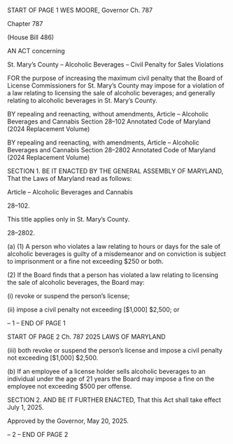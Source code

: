 START OF PAGE 1
WES MOORE, Governor Ch. 787

Chapter 787

(House Bill 486)

AN ACT concerning

St. Mary’s County – Alcoholic Beverages – Civil Penalty for Sales Violations

FOR the purpose of increasing the maximum civil penalty that the Board of License
Commissioners for St. Mary’s County may impose for a violation of a law relating to
licensing the sale of alcoholic beverages; and generally relating to alcoholic beverages
in St. Mary’s County.

BY repealing and reenacting, without amendments,
Article – Alcoholic Beverages and Cannabis
Section 28–102
Annotated Code of Maryland
(2024 Replacement Volume)

BY repealing and reenacting, with amendments,
Article – Alcoholic Beverages and Cannabis
Section 28–2802
Annotated Code of Maryland
(2024 Replacement Volume)

SECTION 1. BE IT ENACTED BY THE GENERAL ASSEMBLY OF MARYLAND,
That the Laws of Maryland read as follows:

Article – Alcoholic Beverages and Cannabis

28–102.

This title applies only in St. Mary’s County.

28–2802.

(a) (1) A person who violates a law relating to hours or days for the sale of
alcoholic beverages is guilty of a misdemeanor and on conviction is subject to imprisonment
or a fine not exceeding $250 or both.

(2) If the Board finds that a person has violated a law relating to licensing
the sale of alcoholic beverages, the Board may:

(i) revoke or suspend the person’s license;

(ii) impose a civil penalty not exceeding [$1,000] $2,500; or

– 1 –
END OF PAGE 1

START OF PAGE 2
Ch. 787 2025 LAWS OF MARYLAND

(iii) both revoke or suspend the person’s license and impose a civil
penalty not exceeding [$1,000] $2,500.

(b) If an employee of a license holder sells alcoholic beverages to an individual
under the age of 21 years the Board may impose a fine on the employee not exceeding $500
per offense.

SECTION 2. AND BE IT FURTHER ENACTED, That this Act shall take effect July
1, 2025.

Approved by the Governor, May 20, 2025.

– 2 –
END OF PAGE 2
